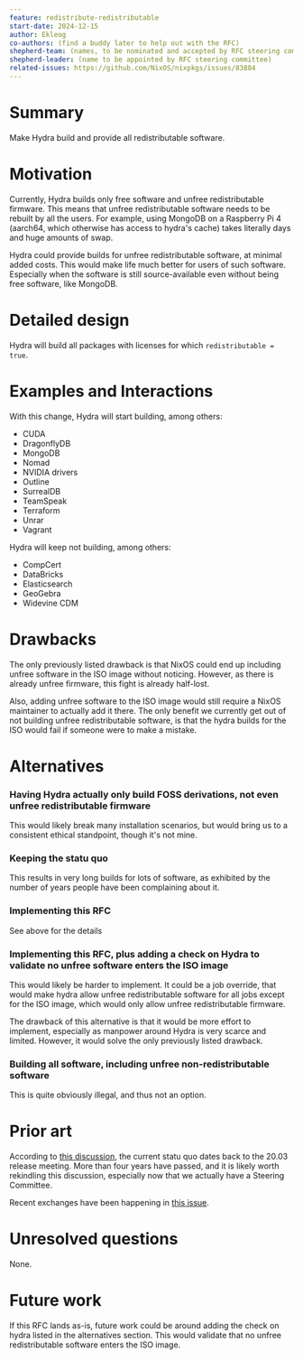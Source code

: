 ```yaml
---
feature: redistribute-redistributable
start-date: 2024-12-15
author: Ekleog
co-authors: (find a buddy later to help out with the RFC)
shepherd-team: (names, to be nominated and accepted by RFC steering committee)
shepherd-leader: (name to be appointed by RFC steering committee)
related-issues: https://github.com/NixOS/nixpkgs/issues/83884
---
```


# Summary
[summary]: #summary

Make Hydra build and provide all redistributable software.

# Motivation
[motivation]: #motivation

Currently, Hydra builds only free software and unfree redistributable firmware.
This means that unfree redistributable software needs to be rebuilt by all the users.
For example, using MongoDB on a Raspberry Pi 4 (aarch64, which otherwise has access to hydra's cache) takes literally days and huge amounts of swap.

Hydra could provide builds for unfree redistributable software, at minimal added costs.
This would make life much better for users of such software.
Especially when the software is still source-available even without being free software, like MongoDB.

# Detailed design
[design]: #detailed-design

Hydra will build all packages with licenses for which `redistributable = true`.

# Examples and Interactions
[examples-and-interactions]: #examples-and-interactions

With this change, Hydra will start building, among others:
- CUDA
- DragonflyDB
- MongoDB
- Nomad
- NVIDIA drivers
- Outline
- SurrealDB
- TeamSpeak
- Terraform
- Unrar
- Vagrant

Hydra will keep not building, among others:
- CompCert
- DataBricks
- Elasticsearch
- GeoGebra
- Widevine CDM

# Drawbacks
[drawbacks]: #drawbacks

The only previously listed drawback is that NixOS could end up including unfree software in the ISO image without noticing.
However, as there is already unfree firmware, this fight is already half-lost.

Also, adding unfree software to the ISO image would still require a NixOS maintainer to actually add it there.
The only benefit we currently get out of not building unfree redistributable software, is that the hydra builds for the ISO would fail if someone were to make a mistake.

# Alternatives
[alternatives]: #alternatives

### Having Hydra actually only build FOSS derivations, not even unfree redistributable firmware

This would likely break many installation scenarios, but would bring us to a consistent ethical standpoint, though it's not mine.

### Keeping the statu quo

This results in very long builds for lots of software, as exhibited by the number of years people have been complaining about it.

### Implementing this RFC

See above for the details

### Implementing this RFC, plus adding a check on Hydra to validate no unfree software enters the ISO image

This would likely be harder to implement.
It could be a job override, that would make hydra allow unfree redistributable software for all jobs except for the ISO image, which would only allow unfree redistributable firmware.

The drawback of this alternative is that it would be more effort to implement, especially as manpower around Hydra is very scarce and limited.
However, it would solve the only previously listed drawback.

### Building all software, including unfree non-redistributable software

This is quite obviously illegal, and thus not an option.

# Prior art
[prior-art]: #prior-art

According to [this discussion](https://github.com/NixOS/nixpkgs/issues/83433), the current statu quo dates back to the 20.03 release meeting.
More than four years have passed, and it is likely worth rekindling this discussion, especially now that we actually have a Steering Committee.

Recent exchanges have been happening in [this issue](https://github.com/NixOS/nixpkgs/issues/83884).

# Unresolved questions
[unresolved]: #unresolved-questions

None.

# Future work
[future]: #future-work

If this RFC lands as-is, future work could be around adding the check on hydra listed in the alternatives section.
This would validate that no unfree redistributable software enters the ISO image.

